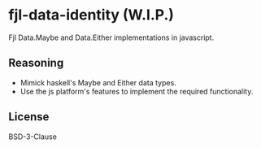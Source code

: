 # fjl-data-identity (W.I.P.)
Fjl Data.Maybe and Data.Either implementations in javascript.

## Reasoning
- Mimick haskell's Maybe and Either data types.
- Use the js platform's features to implement the required functionality.

## License
BSD-3-Clause
